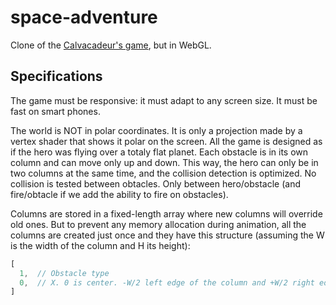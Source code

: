 # space-adventure
Clone of the [Calvacadeur's game](https://cavalcadeur.github.io/space-adventure/), but in WebGL.

## Specifications
The game must be responsive: it must adapt to any screen size.
It must be fast on smart phones.

The world is NOT in polar coordinates. It is only a projection made by a vertex shader that shows it polar on the screen.
All the game is designed as if the hero was flying over a totaly flat planet.
Each obstacle is in its own column and can move only up and down. This way, the hero can only be in two columns at the same time, and the collision detection is optimized.
No collision is tested between obtacles. Only between hero/obstacle (and fire/obtacle if we add the ability to fire on obstacles).

Columns are stored in a fixed-length array where new columns will override old ones.
But to prevent any memory allocation during animation, all the columns are created just once and they have this structure (assuming the W is the width of the column and H its height):

```js
[
  1,  // Obstacle type
  0,  // X. 0 is center. -W/2 left edge of the column and +W/2 right edge.
]
```
